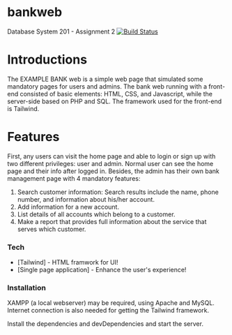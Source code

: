 # bankweb
Database System 201 - Assignment 2
[![Build Status](https://travis-ci.org/joemccann/dillinger.svg?branch=master)](https://travis-ci.org/joemccann/dillinger)

# Introductions
The EXAMPLE BANK web is a simple web page that simulated some mandatory pages for users and admins. The bank web running with a front-end consisted of basic elements: HTML, CSS, and Javascript, while the server-side based on PHP and SQL. The framework used for the front-end is Tailwind.

# Features
First, any users can visit the home page and able to login or sign up with two different privileges: user and admin.
Normal user can see the home page and their info after logged in.
Besides, the admin has their own bank management page with 4 mandatory features:
1. Search customer information: Search results include the name, phone number, and information about his/her account.
2. Add information for a new account.
3. List details of all accounts which belong to a customer.
4. Make a report that provides full information about the service that
serves which customer.
   
  


### Tech
* [Tailwind] - HTML framwork for UI!
* [Single page application] - Enhance the user's experience!

### Installation
XAMPP (a local webserver) may be required, using Apache and MySQL. Internet connection is also needed for getting the Tailwind framework.

Install the dependencies and devDependencies and start the server.

